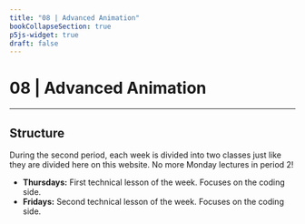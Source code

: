 ```yaml
---
title: "08 | Advanced Animation"
bookCollapseSection: true
p5js-widget: true
draft: false
---
```


# 08 | Advanced Animation

---

## Structure

During the second period, each week is divided into two classes just like they are divided here on this website. No more Monday lectures in period 2!

- **Thursdays:** First technical lesson of the week. Focuses on the coding side.
- **Fridays:** Second technical lesson of the week. Focuses on the coding side.